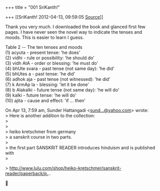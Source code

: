 +++
title = "001 SriKanth!"

+++
[[SriKanth!	2012-04-13, 09:59:05 [Source](https://groups.google.com/g/samskrita/c/Yx61VgywwAw)]]



Thank you very much. I downloaded the book and glanced first few  
pages. I have never seen the novel way to indicate the tenses and  
moods. This is easier to learn I guess.  
  
Table 2 -- The ten tenses and moods  
(1) acyuta - present tense: 'he does'  
(2) vidhi - rule or possibility: 'he should do'  
(3) vidh AtA - order or blessing: 'he must do'  
(4) bhUte svara - past tense (not same day): 'he did'  
(5) bhUtes a - past tense: 'he did'  
(6) adhok aja - past tense (not witnessed): 'he did'  
(7) k ArmAp la - blessing: 'let it be done'  
(8) b Alakalki - future tense (not same day): 'he will do'  
(9) kalki - future tense: 'he will do'  
(10) ajita - cause and effect: 'if ... then'  

  
  
  
On Apr 13, 7:59 am, Sunder Hattangadi \<[sund...@yahoo.com]()\> wrote:  
\> Here is another addition to the collection:  
\>  
\>  
\> heiko kretschmer from germany  
\> a sanskrit course in two parts.  
\>  
\> the first part SANSKRIT READER introduces hinduism and is published with  
\>  

\> <http://www.lulu.com/shop/heiko-kretschmer/sanskrit-reader/paperback/p.>..  



